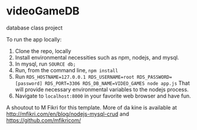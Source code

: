 # videoGameDB
database class project

To run the app locally:
1. Clone the repo, locally
2. Install environmental necessities such as npm, nodejs, and mysql.
3. In mysql, run `SOURCE db;`
4. Run, from the command line, `npm install`
5. Run `RDS_HOSTNAME=127.0.0.1 RDS_USERNAME=root RDS_PASSWORD=[password] RDS_PORT=3306 RDS_DB_NAME=VIDEO_GAMES node app.js`
That will provide necessary environmental variables to the nodejs process.
6. Navigate to `localhost:8000` in your favorite web browser and have fun.

A shoutout to M Fikri for this template.  More of da kine is available at
http://mfikri.com/en/blog/nodejs-mysql-crud and
https://github.com/mfikricom/